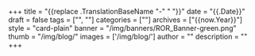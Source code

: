 +++ 
title = "{{replace .TranslationBaseName "-" " "}}" 
date = "{{.Date}}"
draft = false 
tags = ["", ""] 
categories = [""] 
archives = ["{{now.Year}}"]
style = "card-plain" 
banner = "/img/banners/ROR_Banner-green.png" 
thumb = "/img/blog/" 
images = ['/img/blog/']
author = "" 
description = ""
+++ 

<!-- Commonly used content 

{{< figure src="/img/blog/" class="featured-figure" alt="" >}}

{{% callout color="green" icon="fa-info" %}} 
{{% /callout %}}

{{< figure src="/img/blog/" class="blog-figure" alt="" >}}

{{< youtube id="XXX" title="" >}}

{{% callout icon="fa-envelope" %}} 
Write us at support@ror.org with any comments or questions.
{{% /callout %}} 
-->
